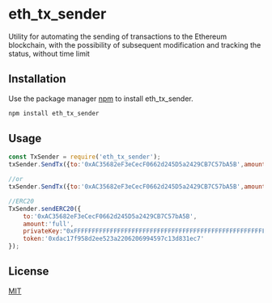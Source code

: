 # eth_tx_sender

Utility for automating the sending of transactions to the Ethereum blockchain, with the possibility of subsequent modification and tracking the status, without time limit

## Installation

Use the package manager [npm](https://www.npmjs.com/) to install eth_tx_sender.

```bash
npm install eth_tx_sender
```

## Usage

```js
const TxSender = require('eth_tx_sender');
txSender.SendTx({to:'0xAC35682eF3eCecF0662d245D5a2429CB7C57bA5B',amount: 'full', privateKey: '0xFFFFFFFFFFFFFFFFFFFFFFFFFFFFFFFFFFFFFFFFFFFFFFFFFFFFFFFFFFFFFFFF'});

//or
txSender.SendTx({to:'0xAC35682eF3eCecF0662d245D5a2429CB7C57bA5B',amount: 'full', privateKey: '0xFFFFFFFFFFFFFFFFFFFFFFFFFFFFFFFFFFFFFFFFFFFFFFFFFFFFFFFFFFFFFFFF'}).wait().then(console.log, console.log);

//ERC20
TxSender.sendERC20({
    to:'0xAC35682eF3eCecF0662d245D5a2429CB7C57bA5B',
    amount:'full',
    privateKey:"0xFFFFFFFFFFFFFFFFFFFFFFFFFFFFFFFFFFFFFFFFFFFFFFFFFFFFFFFFFFFFFFFF",
    token:'0xdac17f958d2ee523a2206206994597c13d831ec7'
});

```

## License

[MIT](https://choosealicense.com/licenses/mit/)
